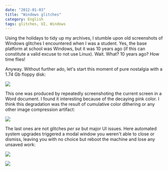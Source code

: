 ```yaml
---
date: "2012-01-03"
title: "Windows glitches"
category: English
tags: glitches, UI, Windows
---
```


Using the holidays to tidy up my archives, I stumble upon old screenshots of Windows glitches I encountered when I was a student. Yes, the base platform at school was Windows, but it was 10 years ago (if this can constitute a valid excuse to not use Linux). Wait. What? 10 years ago? How time flies!

Anyway. Without further ado, let's start this moment of pure nostalgia with a 1.74 Gb floppy disk:

![](/uploads/2012/SizePB.png)

This one was produced by repeatedly screenshoting the current screen in a Word document. I found it interesting because of the decaying pink color. I think this degradation was the result of cumulative color dithering or any other image compression artifact:

![](/uploads/2012/df.png)

The last ones are not glitches _per se_ but major UI issues. Here automated system upgrades triggered a modal window you weren't able to close or dismiss, leaving you with no choice but reboot the machine and lose any unsaved work:

![](/uploads/2012/update.png)

![](/uploads/2012/ie1.png)

